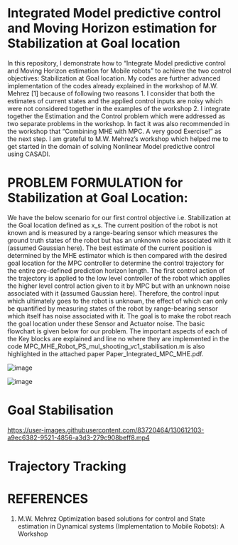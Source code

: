 # Integrated Model predictive control and Moving Horizon estimation for Stabilization at Goal location

In this repository, I demonstrate how to “Integrate Model predictive control and Moving Horizon estimation for Mobile robots” to achieve the two control objectives: Stabilization at Goal location.
My codes are further advanced implementation of the codes already explained in the workshop of M.W. Mehrez [1] because of following two reasons 1. I consider that both the estimates of current states and the applied control inputs are noisy which were not considered together in the examples of the workshop 2. I integrate together the Estimation and the Control problem which were addressed as two separate problems in the workshop. In fact it was also recommended in the workshop that “Combining MHE with MPC. A very good Exercise!” as the next step. I am grateful to M.W. Mehrez’s workshop which helped me to get started in the domain of solving Nonlinear Model predictive control using CASADI. 

# PROBLEM FORMULATION for Stabilization at Goal Location:
We have the below scenario for our first control objective i.e. Stabilization at the Goal location defined as x_s. The current position of the robot is not known and is measured by a range-bearing sensor which measures the ground truth states of the robot but has an unknown noise associated with it (assumed Gaussian here). The best estimate of the current position is determined by the MHE estimator which is then compared with the desired goal location for the MPC controller to determine the control trajectory for the entire pre-defined prediction horizon length. The first control action of the trajectory is applied to the low level controller of the robot which applies the higher level control action given to it by MPC but with an unknown noise associated with it (assumed Gaussian here). Therefore, the control input which ultimately goes to the robot is unknown, the effect of which can only be quantified by measuring states of the robot by range-bearing sensor which itself has noise associated with it. The goal is to make the robot reach the goal location under these Sensor and Actuator noise. The basic flowchart is given below for our problem. The important aspects of each of the Key blocks are explained and line no where they are implemented in the code MPC_MHE_Robot_PS_mul_shooting_vc1_stabilisation.m is also highlighted in the attached paper Paper_Integrated_MPC_MHE.pdf. 

![image](https://user-images.githubusercontent.com/83720464/130610808-939cd6e3-b6a6-4d00-8c72-c633b00f6665.png)

![image](https://user-images.githubusercontent.com/83720464/130617431-4a5e7b33-408e-41f7-b6d8-e2ffcbf6e97a.png)

# Goal Stabilisation

https://user-images.githubusercontent.com/83720464/130612103-a9ec6382-9521-4856-a3d3-279c908beff8.mp4

# Trajectory Tracking



# REFERENCES
1.	M.W. Mehrez Optimization based solutions for control and State estimation in Dynamical systems (Implementation to Mobile Robots): A Workshop



